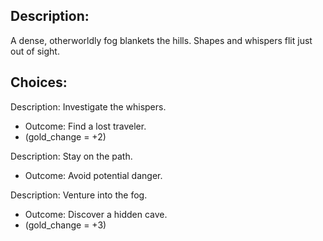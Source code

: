 ## Description:
A dense, otherworldly fog blankets the hills. Shapes and whispers flit just out of sight.

## Choices:
Description: Investigate the whispers.
- Outcome: Find a lost traveler.
- (gold_change = +2)

Description: Stay on the path.
- Outcome: Avoid potential danger.

Description: Venture into the fog.
- Outcome: Discover a hidden cave.
- (gold_change = +3)